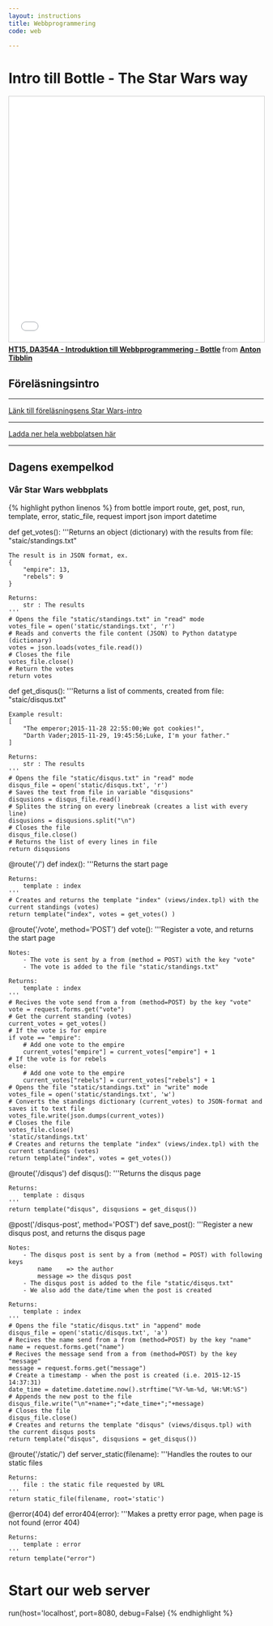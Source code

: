 ```yaml
---
layout: instructions
title: Webbprogrammering
code: web

---
```


# Intro till Bottle - The Star Wars way

<iframe src="//www.slideshare.net/slideshow/embed_code/key/CqKHHaCZYGnQe9" width="595" height="485" frameborder="0" marginwidth="0" marginheight="0" scrolling="no" style="border:1px solid #CCC; border-width:1px; margin-bottom:5px; max-width: 100%;" allowfullscreen> </iframe> <div style="margin-bottom:5px"> <strong> <a href="//www.slideshare.net/AntonTibblin/ht15-da354a-introduktion-till-webbprogrammering-bottle" title="HT15, DA354A - Introduktion till Webbprogrammering - Bottle" target="_blank">HT15, DA354A - Introduktion till Webbprogrammering - Bottle</a> </strong> from <strong><a href="//www.slideshare.net/AntonTibblin" target="_blank">Anton Tibblin</a></strong> </div>

## Föreläsningsintro

***

[Länk till föreläsningsens Star Wars-intro](star-wars-intro/index.html)

***

[Ladda ner hela webbplatsen här](Webbsite.zip)

***

## Dagens exempelkod

### Vår Star Wars webbplats

{% highlight python linenos %}
from bottle import route, get, post, run, template, error, static_file, request
import json
import datetime

def get_votes():
	'''Returns an object (dictionary) with the results from file: "staic/standings.txt"

	The result is in JSON format, ex.
	{
		"empire": 13,
		"rebels": 9
	}

	Returns:
		str : The results
	'''
	# Opens the file "static/standings.txt" in "read" mode
	votes_file = open('static/standings.txt', 'r')
	# Reads and converts the file content (JSON) to Python datatype (dictionary)
	votes = json.loads(votes_file.read())
	# Closes the file
	votes_file.close()
	# Return the votes
	return votes

def get_disqus():
	'''Returns a list of comments, created from file: "staic/disqus.txt"

	Example result:
	[
		"The emperor;2015-11-28 22:55:00;We got cookies!",
		"Darth Vader;2015-11-29, 19:45:56;Luke, I'm your father."
	]

	Returns:
		str : The results
	'''
	# Opens the file "static/disqus.txt" in "read" mode
	disqus_file = open('static/disqus.txt', 'r')
	# Saves the text from file in variable "disqusions"
	disqusions = disqus_file.read()
	# Splites the string on every linebreak (creates a list with every line)
	disqusions = disqusions.split("\n")
	# Closes the file
	disqus_file.close()
	# Returns the list of every lines in file
	return disqusions

@route('/')
def index():
	'''Returns the start page

	Returns:
		template : index
	'''
	# Creates and returns the template "index" (views/index.tpl) with the current standings (votes)
	return template("index", votes = get_votes() )

@route('/vote', method='POST')
def vote():
	'''Register a vote, and returns the start page

	Notes:
		- The vote is sent by a from (method = POST) with the key "vote"
		- The vote is added to the file "static/standings.txt"

	Returns:
		template : index
	'''
	# Recives the vote send from a from (method=POST) by the key "vote"
	vote = request.forms.get("vote")
	# Get the current standing (votes)
	current_votes = get_votes()
	# If the vote is for empire
	if vote == "empire":
		# Add one vote to the empire
		current_votes["empire"] = current_votes["empire"] + 1
	# If the vote is for rebels
	else:
		# Add one vote to the empire
		current_votes["rebels"] = current_votes["rebels"] + 1
	# Opens the file "static/standings.txt" in "write" mode
	votes_file = open('static/standings.txt', 'w')
	# Converts the standings dictionary (current_votes) to JSON-format and saves it to text file
	votes_file.write(json.dumps(current_votes))
	# Closes the file
	votes_file.close()
	'static/standings.txt'
	# Creates and returns the template "index" (views/index.tpl) with the current standings (votes)
	return template("index", votes = get_votes())

@route('/disqus')
def disqus():
	'''Returns the disqus page

	Returns:
		template : disqus
	'''
	return template("disqus", disqusions = get_disqus())

@post('/disqus-post', method='POST')
def save_post():
	'''Register a new disqus post, and returns the disqus page

	Notes:
		- The disqus post is sent by a from (method = POST) with following keys
			name 	=> the author
			message => the disqus post
		- The disqus post is added to the file "static/disqus.txt"
		- We also add the date/time when the post is created

	Returns:
		template : index
	'''
	# Opens the file "static/disqus.txt" in "append" mode
	disqus_file = open('static/disqus.txt', 'a')
	# Recives the name send from a from (method=POST) by the key "name"
	name = request.forms.get("name")
	# Recives the message send from a from (method=POST) by the key "message"
	message = request.forms.get("message")
	# Create a timestamp - when the post is created (i.e. 2015-12-15 14:37:31)
	date_time = datetime.datetime.now().strftime("%Y-%m-%d, %H:%M:%S")
	# Appends the new post to the file
	disqus_file.write("\n"+name+";"+date_time+";"+message)
	# Closes the file
	disqus_file.close()
	# Creates and returns the template "disqus" (views/disqus.tpl) with the current disqus posts
	return template("disqus", disqusions = get_disqus())

@route('/static/<filename>')
def server_static(filename):
	'''Handles the routes to our static files

	Returns:
		file : the static file requested by URL
	'''
	return static_file(filename, root='static')

@error(404)
def error404(error):
	'''Makes a pretty error page, when page is not found (error 404)

	Returns:
		template : error
	'''
	return template("error")

# Start our web server
run(host='localhost', port=8080, debug=False)
{% endhighlight %}
